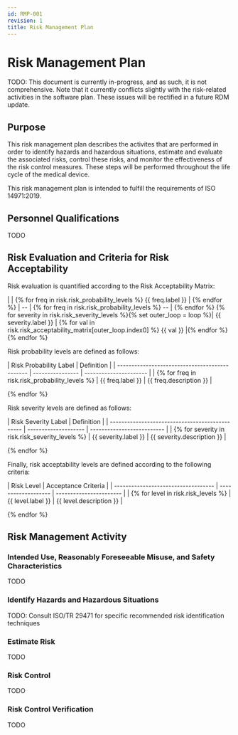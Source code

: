 ```yaml
---
id: RMP-001
revision: 1
title: Risk Management Plan
---
```


# Risk Management Plan

TODO: This document is currently in-progress, and as such, it is not
comprehensive. Note that it currently conflicts slightly with the risk-related
activities in the software plan. These issues will be rectified in a future RDM
update.

## Purpose

This risk management plan describes the activites that are performed in order to
identify hazards and hazardous situations, estimate and evaluate the associated
risks, control these risks, and monitor the effectiveness of the risk control
measures. These steps will be performed throughout the life cycle of the medical
device.

This risk management plan is intended to fulfill the requirements of ISO
14971:2019.

## Personnel Qualifications

TODO

## Risk Evaluation and Criteria for Risk Acceptability

Risk evaluation is quantified according to the Risk Acceptability Matrix:

| | {% for freq in risk.risk_probability_levels %} {{ freq.label }} | {% endfor %}
| -- | {% for freq in risk.risk_probability_levels %} -- | {% endfor %}
{% for severity in risk.risk_severity_levels %}{% set outer_loop = loop %}| {{ severity.label }} | {% for val in risk.risk_acceptability_matrix[outer_loop.index0] %} {{ val }} |{% endfor %}
{% endfor %}

Risk probability levels are defined as follows:

| Risk Probability Label                         | Definition       |
| ---------------------------------------------- | ---------------- | ---------------------- |
| {% for freq in risk.risk_probability_levels %} | {{ freq.label }} | {{ freq.description }} |

{% endfor %}

Risk severity levels are defined as follows:

| Risk Severity Label                             | Definition           |
| ----------------------------------------------- | -------------------- | -------------------------- |
| {% for severity in risk.risk_severity_levels %} | {{ severity.label }} | {{ severity.description }} |

{% endfor %}

Finally, risk acceptability levels are defined according to the following
criteria:

| Risk Level                          | Acceptance Criteria |
| ----------------------------------- | ------------------- | ----------------------- |
| {% for level in risk.risk_levels %} | {{ level.label }}   | {{ level.description }} |

{% endfor %}

## Risk Management Activity

### Intended Use, Reasonably Foreseeable Misuse, and Safety Characteristics

TODO

### Identify Hazards and Hazardous Situations

TODO: Consult ISO/TR 29471 for specific recommended risk identification
techniques

### Estimate Risk

TODO

### Risk Control

TODO

### Risk Control Verification

TODO
